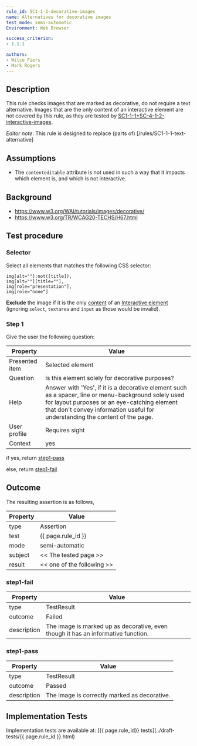 ```yaml
---
rule_id: SC1-1-1-decorative-images
name: Alternatives for decorative images
test_mode: semi-automatic
Environment: Web Browser

success_criterion:
- 1.1.1

authors:
- Wilco Fiers
- Mark Rogers
---
```


## Description

This rule checks images that are marked as decorative, do not require a text alternative. Images that are the only content of an interactive element are not covered by this rule, as they are tested by [SC1-1-1+SC-4-1-2-interactive-images](SC1-1-1+SC-4-1-2-interactive-images.html).

*Editor note*: This rule is designed to replace (parts of) [/rules/SC1-1-1-text-alternative]

## Assumptions

- The `contenteditable` attribute is not used in such a way that it impacts which element is, and which is not interactive.

## Background

- https://www.w3.org/WAI/tutorials/images/decorative/
- https://www.w3.org/TR/WCAG20-TECHS/H67.html

## Test procedure

### Selector

Select all elements that matches the following CSS selector:

    img[alt=""]:not([title]),
    img[alt=""][title=""],
    img[role="presentation"],
    img[role="none"]

**Exclude** the image if it is the only [content](../pages/algorithms/content.html) of an [Interactive element](../pages/algorithms/interactive.html) (ignoring `select`, `textarea` and `input` as those would be invalid).

### Step 1

Give the user the following question:

| Property             | Value
|----------------------|---------
| Presented item       | Selected element
| Question             | Is this element solely for decorative purposes?
| Help                 | Answer with 'Yes', if it is a decorative element such as a spacer, line or menu-background solely used for layout purposes or an eye-catching element that don't convey information useful for understanding the content of the page.
| User profile         | Requires sight
| Context              | yes

if yes, return [step1-pass](#step1-pass)

else, return [step1-fail](#step1-fail)

## Outcome

The resulting assertion is as follows,

| Property | Value
|----------|----------
| type     | Assertion
| test     | {{ page.rule_id }}
| mode     | semi-automatic
| subject  | << The tested page >>
| result   | << one of the following >>

### step1-fail

| Property    | Value
|-------------|----------
| type        | TestResult
| outcome     | Failed
| description | The image is marked up as decorative, even though it has an informative function.

### step1-pass

| Property    | Value
|-------------|----------
| type        | TestResult
| outcome     | Passed
| description | The image is correctly marked as decorative.

## Implementation Tests

Implementation tests are available at: [{{ page.rule_id}} tests](../draft-tests/{{ page.rule_id }}.html)
